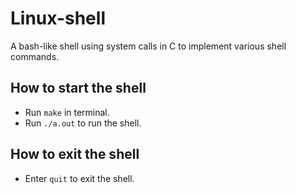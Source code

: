 # Linux-shell
A bash-like shell using system calls in C to implement various shell commands.

## How to start the shell
- Run `make` in terminal.
- Run `./a.out` to run the shell.

## How to exit the shell
- Enter `quit` to exit the shell.
